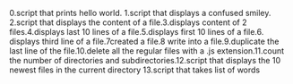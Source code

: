 0.script that prints hello world. 1.script that displays a confused smiley. 2.script that displays the content of a file.3.displays content of 2 files.4.displays last 10 lines of a file.5.displays first 10 lines of a file.6. displays third line of a file.7created a file.8 write into a file.9.duplicate the last line of the file.10.delete all the regular files with a .js extension.11.count the number of directories and subdirectories.12.script that displays the 10 newest files in the current directory 13.script that takes list of words
